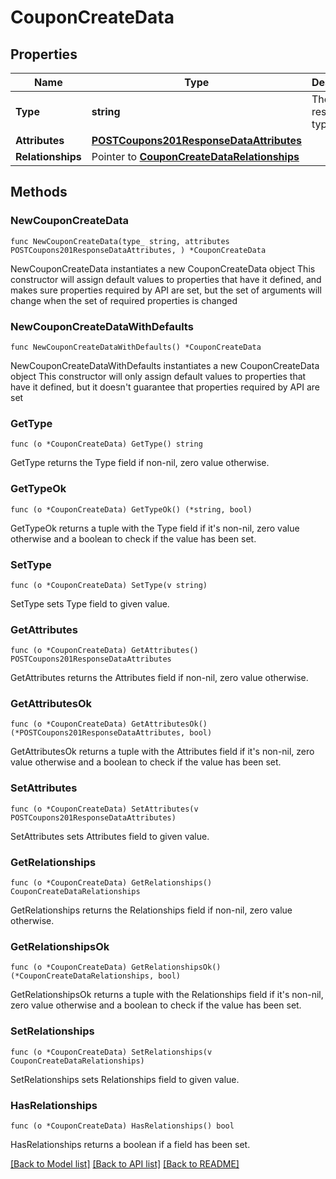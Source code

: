 # CouponCreateData

## Properties

Name | Type | Description | Notes
------------ | ------------- | ------------- | -------------
**Type** | **string** | The resource&#39;s type | 
**Attributes** | [**POSTCoupons201ResponseDataAttributes**](POSTCoupons201ResponseDataAttributes.md) |  | 
**Relationships** | Pointer to [**CouponCreateDataRelationships**](CouponCreateDataRelationships.md) |  | [optional] 

## Methods

### NewCouponCreateData

`func NewCouponCreateData(type_ string, attributes POSTCoupons201ResponseDataAttributes, ) *CouponCreateData`

NewCouponCreateData instantiates a new CouponCreateData object
This constructor will assign default values to properties that have it defined,
and makes sure properties required by API are set, but the set of arguments
will change when the set of required properties is changed

### NewCouponCreateDataWithDefaults

`func NewCouponCreateDataWithDefaults() *CouponCreateData`

NewCouponCreateDataWithDefaults instantiates a new CouponCreateData object
This constructor will only assign default values to properties that have it defined,
but it doesn't guarantee that properties required by API are set

### GetType

`func (o *CouponCreateData) GetType() string`

GetType returns the Type field if non-nil, zero value otherwise.

### GetTypeOk

`func (o *CouponCreateData) GetTypeOk() (*string, bool)`

GetTypeOk returns a tuple with the Type field if it's non-nil, zero value otherwise
and a boolean to check if the value has been set.

### SetType

`func (o *CouponCreateData) SetType(v string)`

SetType sets Type field to given value.


### GetAttributes

`func (o *CouponCreateData) GetAttributes() POSTCoupons201ResponseDataAttributes`

GetAttributes returns the Attributes field if non-nil, zero value otherwise.

### GetAttributesOk

`func (o *CouponCreateData) GetAttributesOk() (*POSTCoupons201ResponseDataAttributes, bool)`

GetAttributesOk returns a tuple with the Attributes field if it's non-nil, zero value otherwise
and a boolean to check if the value has been set.

### SetAttributes

`func (o *CouponCreateData) SetAttributes(v POSTCoupons201ResponseDataAttributes)`

SetAttributes sets Attributes field to given value.


### GetRelationships

`func (o *CouponCreateData) GetRelationships() CouponCreateDataRelationships`

GetRelationships returns the Relationships field if non-nil, zero value otherwise.

### GetRelationshipsOk

`func (o *CouponCreateData) GetRelationshipsOk() (*CouponCreateDataRelationships, bool)`

GetRelationshipsOk returns a tuple with the Relationships field if it's non-nil, zero value otherwise
and a boolean to check if the value has been set.

### SetRelationships

`func (o *CouponCreateData) SetRelationships(v CouponCreateDataRelationships)`

SetRelationships sets Relationships field to given value.

### HasRelationships

`func (o *CouponCreateData) HasRelationships() bool`

HasRelationships returns a boolean if a field has been set.


[[Back to Model list]](../README.md#documentation-for-models) [[Back to API list]](../README.md#documentation-for-api-endpoints) [[Back to README]](../README.md)


